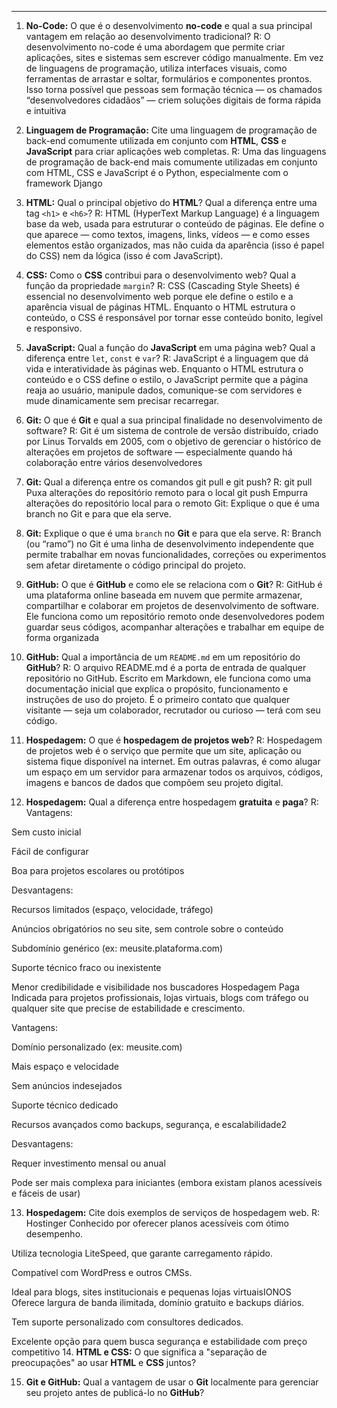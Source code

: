 ---

1.  **No-Code:** O que é o desenvolvimento **no-code** e qual a sua principal vantagem em relação ao desenvolvimento tradicional?
R: O desenvolvimento no-code é uma abordagem que permite criar aplicações, sites e sistemas sem escrever código manualmente. Em vez de linguagens de programação, utiliza interfaces visuais, como ferramentas de arrastar e soltar, formulários e componentes prontos. Isso torna possível que pessoas sem formação técnica — os chamados “desenvolvedores cidadãos” — criem soluções digitais de forma rápida e intuitiva

2.  **Linguagem de Programação:** Cite uma linguagem de programação de back-end comumente utilizada em conjunto com **HTML**, **CSS** e **JavaScript** para criar aplicações web completas.
R: Uma das linguagens de programação de back-end mais comumente utilizadas em conjunto com HTML, CSS e JavaScript é o Python, especialmente com o framework Django

3.  **HTML:** Qual o principal objetivo do **HTML**? Qual a diferença entre uma tag `<h1>` e `<h6>`?
R: HTML (HyperText Markup Language) é a linguagem base da web, usada para estruturar o conteúdo de páginas. Ele define o que aparece — como textos, imagens, links, vídeos — e como esses elementos estão organizados, mas não cuida da aparência (isso é papel do CSS) nem da lógica (isso é com JavaScript).
4.  **CSS:** Como o **CSS** contribui para o desenvolvimento web? Qual a função da propriedade `margin`?
R: CSS (Cascading Style Sheets) é essencial no desenvolvimento web porque ele define o estilo e a aparência visual de páginas HTML. Enquanto o HTML estrutura o conteúdo, o CSS é responsável por tornar esse conteúdo bonito, legível e responsivo.
5.  **JavaScript:** Qual a função do **JavaScript** em uma página web? Qual a diferença entre `let`, `const` e `var`?
R: JavaScript é a linguagem que dá vida e interatividade às páginas web. Enquanto o HTML estrutura o conteúdo e o CSS define o estilo, o JavaScript permite que a página reaja ao usuário, manipule dados, comunique-se com servidores e mude dinamicamente sem precisar recarregar.
6.  **Git:** O que é **Git** e qual a sua principal finalidade no desenvolvimento de software?
R: Git é um sistema de controle de versão distribuído, criado por Linus Torvalds em 2005, com o objetivo de gerenciar o histórico de alterações em projetos de software — especialmente quando há colaboração entre vários desenvolvedores
7. **Git:** Qual a diferença entre os comandos git pull e git push?
R: git pull	Puxa alterações do repositório remoto para o local
git push	Empurra alterações do repositório local para o remoto
Git: Explique o que é uma branch no Git e para que ela serve.

8. **Git:** Explique o que é uma `branch` no **Git** e para que ela serve.
R: Branch (ou “ramo”) no Git é uma linha de desenvolvimento independente que permite trabalhar em novas funcionalidades, correções ou experimentos sem afetar diretamente o código principal do projeto.
9. **GitHub:** O que é **GitHub** e como ele se relaciona com o **Git**?
R: GitHub é uma plataforma online baseada em nuvem que permite armazenar, compartilhar e colaborar em projetos de desenvolvimento de software. Ele funciona como um repositório remoto onde desenvolvedores podem guardar seus códigos, acompanhar alterações e trabalhar em equipe de forma organizada
10. **GitHub:** Qual a importância de um `README.md` em um repositório do **GitHub**?
R: O arquivo README.md é a porta de entrada de qualquer repositório no GitHub. Escrito em Markdown, ele funciona como uma documentação inicial que explica o propósito, funcionamento e instruções de uso do projeto. É o primeiro contato que qualquer visitante — seja um colaborador, recrutador ou curioso — terá com seu código.
11. **Hospedagem:** O que é **hospedagem de projetos web**?
R: Hospedagem de projetos web é o serviço que permite que um site, aplicação ou sistema fique disponível na internet. Em outras palavras, é como alugar um espaço em um servidor para armazenar todos os arquivos, códigos, imagens e bancos de dados que compõem seu projeto digital.
12. **Hospedagem:** Qual a diferença entre hospedagem **gratuita** e **paga**?
R: Vantagens:

Sem custo inicial

Fácil de configurar

Boa para projetos escolares ou protótipos

Desvantagens:

Recursos limitados (espaço, velocidade, tráfego)

Anúncios obrigatórios no seu site, sem controle sobre o conteúdo

Subdomínio genérico (ex: meusite.plataforma.com)

Suporte técnico fraco ou inexistente

Menor credibilidade e visibilidade nos buscadores
Hospedagem Paga
Indicada para projetos profissionais, lojas virtuais, blogs com tráfego ou qualquer site que precise de estabilidade e crescimento.

Vantagens:

Domínio personalizado (ex: meusite.com)

Mais espaço e velocidade

Sem anúncios indesejados

Suporte técnico dedicado

Recursos avançados como backups, segurança, e escalabilidade2

Desvantagens:

Requer investimento mensal ou anual

Pode ser mais complexa para iniciantes (embora existam planos acessíveis e fáceis de usar)

13. **Hospedagem:** Cite dois exemplos de serviços de hospedagem web.
R: Hostinger
Conhecido por oferecer planos acessíveis com ótimo desempenho.

Utiliza tecnologia LiteSpeed, que garante carregamento rápido.

Compatível com WordPress e outros CMSs.

Ideal para blogs, sites institucionais e pequenas lojas virtuaisIONOS
Oferece largura de banda ilimitada, domínio gratuito e backups diários.

Tem suporte personalizado com consultores dedicados.

Excelente opção para quem busca segurança e estabilidade com preço competitivo
14. **HTML e CSS:** O que significa a "separação de preocupações" ao usar **HTML** e **CSS** juntos?

15. **Git e GitHub:** Qual a vantagem de usar o **Git** localmente para gerenciar seu projeto antes de publicá-lo no **GitHub**?
